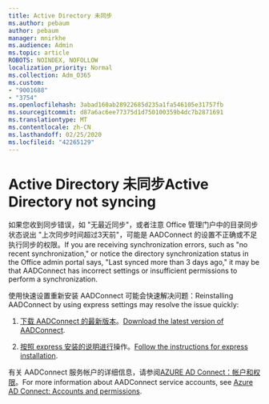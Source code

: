 ```yaml
---
title: Active Directory 未同步
ms.author: pebaum
author: pebaum
manager: mnirkhe
ms.audience: Admin
ms.topic: article
ROBOTS: NOINDEX, NOFOLLOW
localization_priority: Normal
ms.collection: Adm_O365
ms.custom:
- "9001688"
- "3754"
ms.openlocfilehash: 3abad160ab28922685d235a1fa546105e31757fb
ms.sourcegitcommit: d87a6ac6ee77375d1d750100359b4dc7b2871691
ms.translationtype: MT
ms.contentlocale: zh-CN
ms.lasthandoff: 02/25/2020
ms.locfileid: "42265129"
---
```

# <a name="active-directory-not-syncing"></a><span data-ttu-id="0bf23-102">Active Directory 未同步</span><span class="sxs-lookup"><span data-stu-id="0bf23-102">Active Directory not syncing</span></span>

<span data-ttu-id="0bf23-103">如果您收到同步错误，如 "无最近同步"，或者注意 Office 管理门户中的目录同步状态说出 "上次同步时间超过3天前"，可能是 AADConnect 的设置不正确或不足执行同步的权限。</span><span class="sxs-lookup"><span data-stu-id="0bf23-103">If you are receiving synchronization errors, such as "no recent synchronization," or notice the directory synchronization status in the Office admin portal says, "Last synced more than 3 days ago," it may be that AADConnect has incorrect settings or insufficient permissions to perform a synchronization.</span></span>  

<span data-ttu-id="0bf23-104">使用快速设置重新安装 AADConnect 可能会快速解决问题：</span><span class="sxs-lookup"><span data-stu-id="0bf23-104">Reinstalling AADConnect by using express settings may resolve the issue quickly:</span></span>

1. <span data-ttu-id="0bf23-105">[下载 AADConnect 的最新版本](https://go.microsoft.com/fwlink/?LinkId=615771)。</span><span class="sxs-lookup"><span data-stu-id="0bf23-105">[Download the latest version of AADConnect](https://go.microsoft.com/fwlink/?LinkId=615771).</span></span>

2. <span data-ttu-id="0bf23-106">[按照 express 安装的说明进行](https://docs.microsoft.com/azure/active-directory/hybrid/how-to-connect-install-express)操作。</span><span class="sxs-lookup"><span data-stu-id="0bf23-106">[Follow the instructions for express installation](https://docs.microsoft.com/azure/active-directory/hybrid/how-to-connect-install-express).</span></span>

<span data-ttu-id="0bf23-107">有关 AADConnect 服务帐户的详细信息，请参阅[AZURE AD Connect：帐户和权限](https://docs.microsoft.com/azure/active-directory/hybrid/reference-connect-accounts-permissions)。</span><span class="sxs-lookup"><span data-stu-id="0bf23-107">For more information about AADConnect service accounts, see [Azure AD Connect: Accounts and permissions](https://docs.microsoft.com/azure/active-directory/hybrid/reference-connect-accounts-permissions).</span></span>
